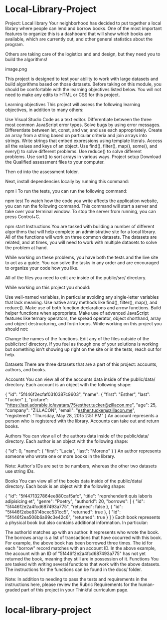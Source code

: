 # Local-Library-Project
Project: Local library
Your neighborhood has decided to put together a local library where people can lend and borrow books. One of the most important features to organize this is a dashboard that will show which books are available, which are currently out, and other general statistics about the program.

Others are taking care of the logistics and and design, but they need you to build the algorithms!

image.png

This project is designed to test your ability to work with large datasets and build algorithms based on those datasets. Before taking on this module, you should be comfortable with the learning objectives listed below. You will not need to make any edits to HTML or CSS for this project.

Learning objectives
This project will assess the following learning objectives, in addition to many others:

Use Visual Studio Code as a text editor.
Differentiate between the three most common JavaScript error types.
Solve bugs by using error messages.
Differentiate between let, const, and var, and use each appropriately.
Create an array from a string based on particular criteria and join arrays into strings.
Write strings that embed expressions using template literals.
Access all the values and keys of an object.
Use find(), filter(), map(), some(), and every() to solve different problems.
Use reduce() to solve different problems.
Use sort() to sort arrays in various ways.
Project setup
Download the Qualified assessment files to your computer.

Then cd into the assessment folder.

Next, install dependencies locally by running this command:

npm i
To run the tests, you can run the following command:

npm test
To watch how the code you write affects the application website, you can run the following command. This command will start a server and take over your terminal window. To stop the server from running, you can press Control+C.

npm start
Instructions
You are tasked with building a number of different algorithms that will help complete an administrative site for a local library. All of the functions will work on three common datasets. The datasets are related, and at times, you will need to work with multiple datasets to solve the problem at hand.

While working on these problems, you have both the tests and the live site to act as a guide. You can solve the tasks in any order and are encouraged to organize your code how you like.

All of the files you need to edit are inside of the public/src/ directory.

While working on this project you should:

Use well-named variables, in particular avoiding any single-letter variables that lack meaning.
Use native array methods like find(), filter(), map(), and reduce().
Make use of both function declarations and arrow functions.
Build helper functions when appropriate.
Make use of advanced JavaScript features like ternary operators, the spread operator, object shorthand, array and object destructuring, and for/in loops.
While working on this project you should not:

Change the names of the functions.
Edit any of the files outside of the public/src/ directory.
If you feel as though one of your solutions is working but something isn't showing up right on the site or in the tests, reach out for help.

Datasets
There are three datasets that are a part of this project: accounts, authors, and books.

Accounts
You can view all of the accounts data inside of the public/data/ directory. Each account is an object with the following shape:

{
  "id": "5f446f2ecfaf0310387c9603",
  "name": {
    "first": "Esther",
    "last": "Tucker"
  },
  "picture": "https://api.adorable.io/avatars/75/esther.tucker@zillacon.me",
  "age": 25,
  "company": "ZILLACON",
  "email": "esther.tucker@zillacon.me",
  "registered": "Thursday, May 28, 2015 2:51 PM"
}
An account represents a person who is registered with the library. Accounts can take out and return books.

Authors
You can view all of the authors data inside of the public/data/ directory. Each author is an object with the following shape:

{
  "id": 0,
  "name": {
    "first": "Lucia",
    "last": "Moreno"
  }
}
An author represents someone who wrote one or more books in the library.

Note: Author's IDs are set to be numbers, whereas the other two datasets use string IDs.

Books
You can view all of the books data inside of the public/data/ directory. Each book is an object with the following shape:

{
  "id": "5f4471327864ee880caf5afc",
  "title": "reprehenderit quis laboris adipisicing et",
  "genre": "Poetry",
  "authorId": 20,
  "borrows": [
    {
      "id": "5f446f2e2a4fcd687493a775",
      "returned": false
    },
    {
      "id": "5f446f2ebe8314bcec531cc5",
      "returned": true
    },
    {
      "id": "5f446f2ea508b6a99c3e42c6",
      "returned": true
    }
  ]
}
Each book represents a physical book but also contains additional information. In particular:

The authorId matches up with an author. It represents who wrote the book.
The borrows array is a list of transactions that have occurred with this book. For example, the above book has been borrowed three times.
The id for each "borrow" record matches with an account ID. In the above example, the account with an ID of "5f446f2e2a4fcd687493a775" has not yet returned the book, meaning they still are in possession of it.
Functions
You are tasked with writing several functions that work with the above datasets. The instructions for the functions can be found in the docs/ folder.

Note: In addition to needing to pass the tests and requirements in the instructions here, please review the Rubric Requirements for the human-graded part of this project in your Thinkful curriculum page.
# local-library-project
